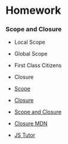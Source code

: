 # Homework

### Scope and Closure

- Local Scope
- Global Scope
- First Class Citizens
- Closure


- [Scope](https://developer.mozilla.org/en-US/docs/Glossary/Scope)

- [Closure](https://javascript.info/closure)

- [Scope and Closure](https://css-tricks.com/javascript-scope-closures/)
- [Closure MDN](https://developer.mozilla.org/en-US/docs/Web/JavaScript/Closures)
- [JS Tutor](http://www.pythontutor.com/javascript.html#mode=edit)